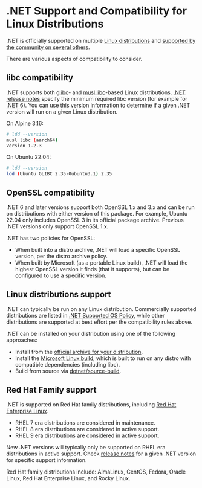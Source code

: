 # .NET Support and Compatibility for Linux Distributions

.NET is officially supported on multiple [Linux distributions](os-support-lifecycle.md) and [supported by the community on several others](linux.md).

There are various aspects of compatibility to consider.

## libc compatibility

.NET supports both [glibc](https://www.gnu.org/software/libc/)- and [musl libc](https://musl.libc.org/)-based Linux distributions. [.NET release notes](release-notes/README.md) specify the minimum required libc version (for example for [.NET 6](release-notes/6.0/supported-os.md#linux)). You can use this version information to determine if a given .NET version will run on a given Linux distribution.

On Alpine 3.16:

```bash
# ldd --version
musl libc (aarch64)
Version 1.2.3
```

On Ubuntu 22.04:

```bash
# ldd --version
ldd (Ubuntu GLIBC 2.35-0ubuntu3.1) 2.35
```

## OpenSSL compatibility

.NET 6 and later versions support both OpenSSL 1.x and 3.x and can be run on distributions with either version of this package. For example, Ubuntu 22.04 only includes OpenSSL 3 in its official package archive. Previous .NET versions only support OpenSSL 1.x.

.NET has two policies for OpenSSL:

- When built into a distro archive, .NET will load a specific OpenSSL version, per the distro archive policy.
- When built by Microsoft (as a portable Linux build), .NET will load the highest OpenSSL version it finds (that it supports), but can be configured to use a specific version.

## Linux distributions support

.NET can typically be run on any Linux distribution.  Commercially supported distributions are listed in [.NET Supported OS Policy](./os-lifecycle-policy.md), while other distributions are supported at best effort per the compatibility rules above.

.NET can be installed on your distribution using one of the following approaches:

* Install from the [official archive for your distribution](./linux.md).
* Install the [Microsoft Linux build](https://dotnet.microsoft.com/download/dotnet), which is built to run on any distro with compatible dependencies (including libc).
* Build from source via [dotnet/source-build](https://github.com/dotnet/source-build).

## Red Hat Family support

.NET is supported on Red Hat family distributions, including [Red Hat Enterprise Linux](http://redhatloves.net/).

* RHEL 7 era distributions are considered in maintenance.
* RHEL 8 era distributions are considered in active support.
* RHEL 9 era distributions are considered in active support.

New .NET versions will typically only be supported on RHEL era distributions in active support. Check [release notes](./release-notes/README.md) for a given .NET version for specific support information.

Red Hat family distributions include: AlmaLinux, CentOS, Fedora, Oracle Linux, Red Hat Enterprise Linux, and Rocky Linux.
